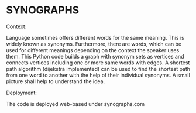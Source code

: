 # SYNOGRAPHS

Context:

Language sometimes offers different words for the same meaning. This is widely known as synonyms. Furthermore, there are words, which can be used for different meanings depending on the context the speaker uses them. This Python code builds a graph with synonym sets as vertices and connects vertices including one or more same words with edges. A shortest path algorithm (dijekstra implemented) can be used to find the shortest path from one word to another with the help of their individual synonyms. A small picture shall help to understand the idea.

Deployment:

The code is deployed web-based under synographs.com
